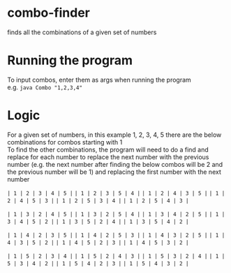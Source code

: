 # combo-finder
finds all the combinations of a given set of numbers

# Running the program
To input combos, enter them as args when running the program  
e.g. `java Combo "1,2,3,4"`

# Logic
For a given set of numbers, in this example 1, 2, 3, 4, 5 there are the below combinations for combos starting with 1  
To find the other combinations, the program will need to do a find and replace for each number to replace the next number with the previous number (e.g. the next number after finding the below combos will be 2 and the previous number will be 1) and replacing the first number with the next number


`| 1 | 2 | 3 | 4 | 5 |`
`| 1 | 2 | 3 | 5 | 4 |`
`| 1 | 2 | 4 | 3 | 5 |`
`| 1 | 2 | 4 | 5 | 3 |`
`| 1 | 2 | 5 | 3 | 4 |`
`| 1 | 2 | 5 | 4 | 3 |`


`| 1 | 3 | 2 | 4 | 5 |`
`| 1 | 3 | 2 | 5 | 4 |`
`| 1 | 3 | 4 | 2 | 5 |`
`| 1 | 3 | 4 | 5 | 2 |`
`| 1 | 3 | 5 | 2 | 4 |`
`| 1 | 3 | 5 | 4 | 2 |`


`| 1 | 4 | 2 | 3 | 5 |`
`| 1 | 4 | 2 | 5 | 3 |`
`| 1 | 4 | 3 | 2 | 5 |`
`| 1 | 4 | 3 | 5 | 2 |`
`| 1 | 4 | 5 | 2 | 3 |`
`| 1 | 4 | 5 | 3 | 2 |`


`| 1 | 5 | 2 | 3 | 4 |`
`| 1 | 5 | 2 | 4 | 3 |`
`| 1 | 5 | 3 | 2 | 4 |`
`| 1 | 5 | 3 | 4 | 2 |`
`| 1 | 5 | 4 | 2 | 3 |`
`| 1 | 5 | 4 | 3 | 2 |`
